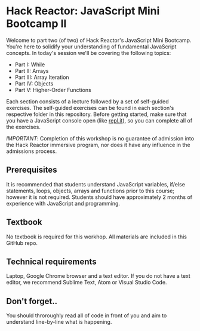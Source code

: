 # Hack Reactor: JavaScript Mini Bootcamp II

Welcome to part two (of two) of Hack Reactor's JavaScript Mini Bootcamp. You're here to solidify your understanding of fundamental JavaScript concepts. In today's session we'll be covering the following topics:

- Part I: While
- Part II: Arrays
- Part III: Array Iteration
- Part IV: Objects
- Part V: Higher-Order Functions

Each section consists of a lecture followed by a set of self-guided exercises. The self-guided exercises can be found in each section's respective folder in this repository. Before getting started, make sure that you have a JavaScript console open (like <a href="http://www.repl.it/languages/javascript" target="_blank">repl.it</a>), so you can complete all of the exercises.

*IMPORTANT*: Completion of this workshop is no guarantee of admission into the Hack Reactor immersive program, nor does it have any influence in the admissions process.

## Prerequisites

It is recommended that students understand JavaScript variables, if/else statements, loops, objects, arrays and functions prior to this course; however it is not required. Students should have approximately 2 months of experience with JavaScript and programming.

## Textbook

No textbook is required for this workhop. All materials are included in this GitHub repo.

## Technical requirements

Laptop, Google Chrome browser and a text editor. If you do not have a text editor, we recommend Sublime Text, Atom or Visual Studio Code.

## Don't forget..
You should throroughly read all of code in front of you and aim to understand line-by-line what is happening.
